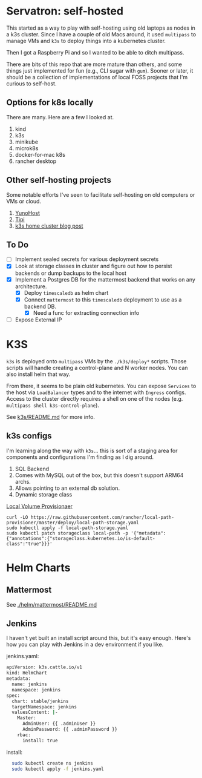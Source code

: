 # Servatron: self-hosted
This started as a way to play with self-hosting using old laptops as nodes in a k3s cluster. Since I have a couple of old Macs around, it used `multipass` to manage VMs and `k3s` to deploy things into a kubernetes cluster.

Then I got a Raspberry Pi and so I wanted to be able to ditch multipass.

There are bits of this repo that are more mature than others, and some things just implemented for fun (e.g., CLI sugar with `gum`). Sooner or later, it should be a collection of implementations of local FOSS projects that I'm curious to self-host.

## Options for k8s locally
There are many. Here are a few I looked at.

1. kind
1. k3s
1. minikube
1. microk8s
1. docker-for-mac k8s
1. rancher desktop

## Other self-hosting projects
Some notable efforts I've seen to facilitate self-hosting on old computers or VMs or cloud.

1. [YunoHost](https://yunohost.org/#/)
1. [Tipi](https://github.com/meienberger/runtipi)
1. [k3s home cluster blog post](https://www.fullstaq.com/knowledge-hub/blogs/setting-up-your-own-k3s-home-cluster)

## To Do
- [ ] Implement sealed secrets for various deployment secrets
- [X] Look at storage classes in cluster and figure out how to persist backends or dump backups to the local host
- [X] Implement a Postgres DB for the mattermost backend that works on any architecture.
    - [X] Deploy `timescaledb` as helm chart
    - [X] Connect `mattermost` to this `timescaledb` deployment to use as a backend DB.
        - [X] Need a func for extracting connection info
- [ ] Expose External IP

# K3S
`k3s` is deployed onto `multipass` VMs by the `./k3s/deploy*` scripts. Those scripts will handle creating a control-plane and N worker nodes. You can also install helm that way.

From there, it seems to be plain old kubernetes. You can expose `Services` to the host via `LoadBalancer` types and to the internet with `Ingress` configs. Access to the cluster directly requires a shell on one of the nodes (e.g. `multipass shell k3s-control-plane`).

See [k3s/README.md](./k3s/README.md) for more info.

## k3s configs
I'm learning along the way with `k3s`... this is sort of a staging area for components and configurations I'm finding as I dig around.

1. SQL Backend
  1. Comes with MySQL out of the box, but this doesn't support ARM64 archs.
  1. Allows pointing to an external db solution.
1. Dynamic storage class

  [Local Volume Provisionaer](https://github.com/rancher/local-path-provisioner)

  ```
  curl -LO https://raw.githubusercontent.com/rancher/local-path-provisioner/master/deploy/local-path-storage.yaml
  sudo kubectl apply -f local-path-storage.yaml
  sudo kubectl patch storageclass local-path -p '{"metadata": {"annotations":{"storageclass.kubernetes.io/is-default-class":"true"}}}'
  ```

# Helm Charts
## Mattermost
See [./helm/mattermost/README.md](./helm/mattermost/README.md)

## Jenkins
I haven't yet built an install script around this, but it's easy enough. Here's how you can play with Jenkins in a dev environment if you like.

jenkins.yaml:

```bash
apiVersion: k3s.cattle.io/v1
kind: HelmChart
metadata:
  name: jenkins
  namespace: jenkins
spec:
  chart: stable/jenkins
  targetNamespace: jenkins
  valuesContent: |-
    Master:
      AdminUser: {{ .adminUser }}
      AdminPassword: {{ .adminPassword }}
    rbac:
      install: true
```

install: 

```bash
  sudo kubectl create ns jenkins
  sudo kubectl apply -f jenkins.yaml
```